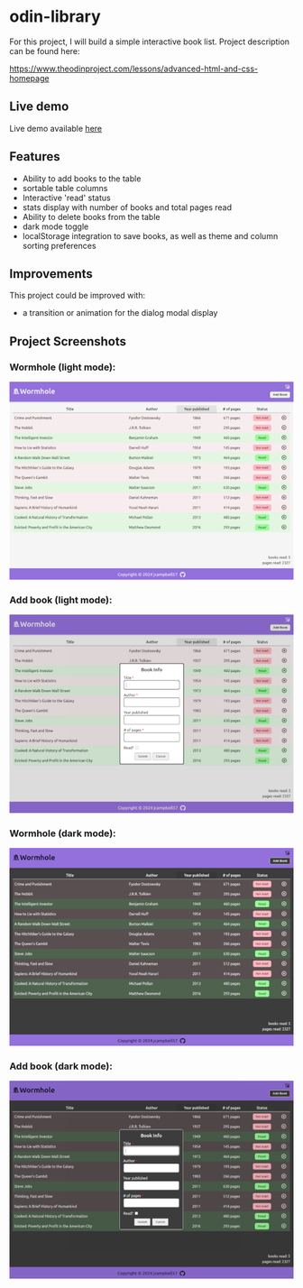 # odin-library

For this project, I will build a simple interactive book list. Project description can be found here:

https://www.theodinproject.com/lessons/advanced-html-and-css-homepage


## Live demo

Live demo available [here](https://jcampbell57.github.io/odin-library/v2/)


## Features

- Ability to add books to the table
- sortable table columns
- Interactive 'read' status
- stats display with number of books and total pages read
- Ability to delete books from the table
- dark mode toggle
- localStorage integration to save books, as well as theme and column sorting preferences


## Improvements

This project could be improved with:
- a transition or animation for the dialog modal display


## Project Screenshots

### Wormhole (light mode):
![wormhole1](assets/wormhole_light_600w.png)
<br>

### Add book (light mode):
![wormhole2](assets/wormhole_add_book_600w.png)
<br>

### Wormhole (dark mode):
![wormhole3](assets/wormhole_dark_600w.png)
<br>

### Add book (dark mode):
![wormhole4](assets/wormhole_dark_add_book_600w.png)
